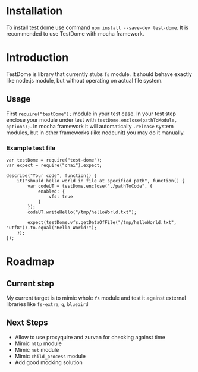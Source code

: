 # Installation #
To install test dome use command `npm install --save-dev test-dome`. It is recommended to use TestDome with mocha framework.

# Introduction #
TestDome is library that currently stubs `fs` module. It should behave exactly like node.js module, but without operating on actual file system.

## Usage ##
First `require("testDome");` module in your test case. In your test step enclose your module under test with `testDome.enclose(pathToModule, options);`.
In mocha framework it will automatically `.release` system modules, but in other frameworks (like nodeunit) you may do it manually.

### Example test file
    var testDome = require("test-dome");
    var expect = require("chai").expect;
    
    describe("Your code", function() {
        it("should hello world in file at specified path", function() {
            var codeUT = testDome.enclose("./pathToCode", {
                enabled: {
                    vfs: true
                }
            });
            codeUT.writeHello("/tmp/helloWorld.txt");
            
            expect(testDome.vfs.getDataOfFile("/tmp/helloWorld.txt", "utf8")).to.equal("Hello World!");
        });
    });


# Roadmap #
## Current step ##
My current target is to mimic whole `fs` module and test it against external libraries like `fs-extra`, `q`, `bluebird`
## Next Steps ##
* Allow to use proxyquire and zurvan for checking against time
* Mimic `http` module
* Mimic `net` module
* Mimic `child_process` module
* Add good mocking solution
